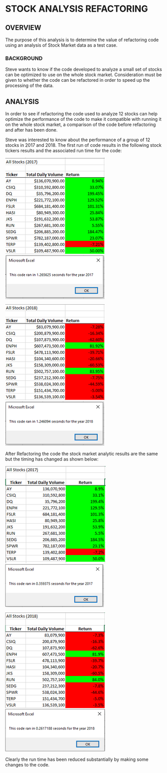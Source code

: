 # STOCK ANALYSIS REFACTORING
## OVERVIEW
The purpose of this analysis is to determine the value of refactoring code using an analysis of Stock Market data as a test case. 
### BACKGROUND
Steve wants to know if the code developed to analyze a small set of stocks can be optimized to use on the whole stock market.  Consideration must be given to whether the code can be refactored in order to speed up the processing of the data. 
## ANALYSIS
In order to see if refactoring the code used to analyze 12 stocks can help optimize the performance of the code to make it compatible with running it on the whole stock market, a comparison of the code before refactoring and after has been done.  

Steve was interested to know about the performance of a group of 12 stocks in 2017 and 2018.  The first run of code results in the following stock tickers results and the associated run time for the code:

![alt text](https://github.com/xactuary/Stock-Analysis/blob/master/Resources/Orig%202017.PNG)
![alt text](https://github.com/xactuary/Stock-Analysis/blob/master/Resources/2017%20incl%20formatting%20before.PNG)


![alt text](https://github.com/xactuary/Stock-Analysis/blob/master/Resources/Orig%202018.PNG)
![alt text](https://github.com/xactuary/Stock-Analysis/blob/master/Resources/2018%20formatting%20before.PNG)

After Refactoring the code the stock market analytic results are the same but the timing has changed as shown below:

![alt text](https://github.com/xactuary/Stock-Analysis/blob/master/Resources/2017%20challenge%20results.PNG)
![alt text](https://github.com/xactuary/Stock-Analysis/blob/master/Resources/2017%20challenge.PNG)

![alt text](https://github.com/xactuary/Stock-Analysis/blob/master/Resources/2018%20Challenge%20Results.PNG)
![alt text](https://github.com/xactuary/Stock-Analysis/blob/master/Resources/2018%20challenge.PNG)

Clearly the run time has been reduced substantially by making some changes to the code.
